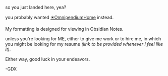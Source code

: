 so you just landed here, yea?

you probably wanted [✴️OmnipendiumHome](✴️OmnipendiumHome.md) instead.

My formatting is designed for viewing in Obsidian Notes.


unless you're looking for ME, either to give me work or to hire me, in which you might be looking for my resume *(link to be provided whenever I feel like it)*.

Either way, good luck in your endeavors.

-GDX